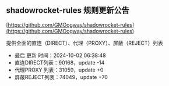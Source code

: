 ## shadowrocket-rules 规则更新公告

[https://github.com/GMOogway/shadowrocket-rules](https://github.com/GMOogway/shadowrocket-rules)

提供全面的直连（DIRECT）、代理（PROXY）、屏蔽（REJECT）列表
- 最后 更新 时间：2024-10-02 06:38:48
- 直连DIRECT列表：90168，update -14
- 代理PROXY 列表：31059，update +0
- 屏蔽REJECT列表：74049，update +70
